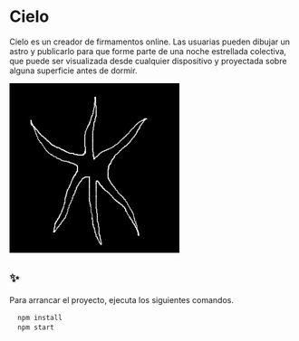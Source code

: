 
# Cielo

Cielo es un creador de firmamentos online. Las usuarias pueden dibujar un astro y publicarlo para que forme parte de una noche estrellada colectiva, que puede ser visualizada desde cualquier dispositivo y proyectada sobre alguna superficie antes de dormir.


![cielito](https://raw.githubusercontent.com/claraharguindey/cielito-lindo/main/images/1718312249708.jpg)


## ✨

Para arrancar el proyecto, ejecuta los siguientes comandos.

```bash
  npm install
  npm start
```

